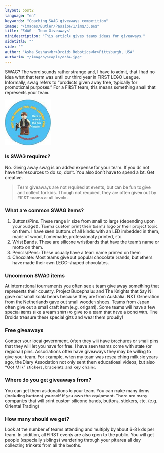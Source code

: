 ```yaml
---
layout: post2
language: "en"
keywords: "Coaching SWAG giveaways competition"
image: "/images/Butler/Passion/1/img/3.png"
title: "SWAG - Team Giveaways"
minidescription: "This article gives teams ideas for giveaways."
sidetitle: ""
side: ""
author: "Asha Seshan<br>Droids Robotics<br>Pittsburgh, USA"
authorim: "/images/people/asha.jpg"
---
```


SWAG? The word sounds rather strange and, I have to admit, that I had no idea what that term was until our third year in FIRST LEGO League. Informally, swag refers to “products given away free, typically for promotional purposes.” For a FIRST team, this means something small that represents your team.

![](/images/coachcorner/Buttons.jpg)

### Is SWAG required?

No. Giving away swag is an added expense for your team. If you do not have the resources to do so, don’t. You also don’t have to spend a lot. Get creative.

> Team giveaways are not required at events, but can be fun to give and collect for kids. Though not required, they are often given out by FIRST teams at all levels.

### What are common SWAG items?

1. Buttons/Pins. These range in size from small to large (depending upon your budget). Teams custom print their team’s logo or their project topic on them. I have seen buttons of all kinds: with an LED imbedded in them, made of wood, homemade, professionally printed, etc.
2. Wrist Bands. These are silicone wristbands that have the team’s name or motto on them.
3. Pencils/Pens: These usually have a team name printed on them.
4. Chocolate: Most teams give out popular chocolate brands, but others have made their own LEGO-shaped chocolates.

### Uncommon SWAG items

At international tournaments you often see a team give away something that represents their country.  Project Bucephalus and The Knights that Say Ni gave out small koala bears because they are from Australia. NXT Generation from the Netherlands gave out small wooden shoes. Teams from Japan often give out a small craft item (e.g. origami). Some teams will have a few special items (like a team shirt) to give to a team that have a bond with. The Droids treasure these special gifts and wear them proudly!

### Free giveaways

Contact your local government. Often they will have brochures or small pins that they will let you have for free. I have seen teams come with state (or regional) pins. Associations often have giveaways they may be willing to give your team. For example, when my team was researching milk six years ago, the Diary Association not only sent them educational videos, but also “Got Milk” stickers, bracelets and key chains.
 

### Where do you get giveaways from?

You can get them as donations to your team. You can make many items (including buttons) yourself if you own the equipment. There are many companies that will print custom silicone bands, buttons, stickers, etc. (e.g. Oriental Trading)

### How many should we get?

Look at the number of teams attending and multiply by about 6-8 kids per team.  In addition, all FIRST events are also open to the public. You will get people (especially siblings) wandering through your pit area all day collecting trinkets from all the booths.
